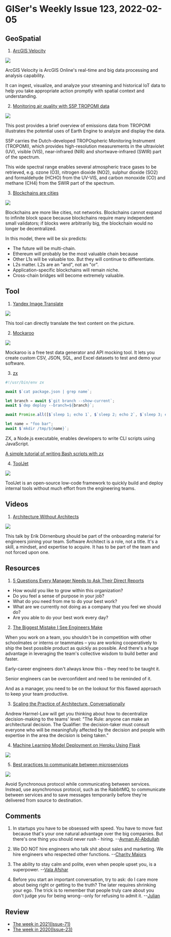 # GISer's Weekly Issue 123, 2022-02-05

## GeoSpatial

1. [ArcGIS Velocity](https://velocity.arcgis.com/)

![](https://www.esri.com/arcgis-blog/wp-content/uploads/2020/08/SiteVisitManifest.png)

ArcGIS Velocity is ArcGIS Online's real-time and big data processing and analysis capability.

It can ingest, visualize, and analyze your streaming and historical IoT data to help you take appropriate action promptly with spatial context and understanding.

2. [Monitoring air quality with S5P TROPOMI data](https://medium.com/google-earth/monitoring-air-quality-with-s5p-tropomi-data-4f6b0aebe1c0)

![](https://miro.medium.com/max/1400/1*R9f1tr82NjALV0i3lbtnTA.gif)

This post provides a brief overview of emissions data from TROPOMI illustrates the potential uses of Earth Engine to analyze and display the data.

S5P carries the Dutch-developed TROPOspheric Monitoring Instrument (TROPOMI), which provides high-resolution measurements in the ultraviolet (UV), visible (VIS), near-infrared (NIR) and shortwave-infrared (SWIR) part of the spectrum.

This wide spectral range enables several atmospheric trace gases to be retrieved, e.g. ozone (O3), nitrogen dioxide (NO2), sulphur dioxide (SO2) and formaldehyde (HCHO) from the UV-VIS, and carbon monoxide (CO) and methane (CH4) from the SWIR part of the spectrum.

3. [Blockchains are cities](https://medium.com/dragonfly-research/blockchains-are-cities-564327013f86)

![](https://miro.medium.com/max/1400/0*y9tu1DgoOpKkNe-u)

Blockchains are more like cities, not networks. Blockchains cannot expand to infinite block space because blockchains require many independent small validators; if blocks were arbitrarily big, the blockchain would no longer be decentralized.

In this model, there will be six predicts:

- The future will be multi-chain.
- Ethereum will probably be the most valuable chain because
- Other L1s will be valuable too. But they will continue to differentiate.
- L2s matter. L2s are an "and", not an "or".
- Application-specific blockchains will remain niche.
- Cross-chain bridges will become extremely valuable.

## Tool

1. [Yandex Image Translate](https://translate.yandex.com/ocr?)

![](https://tva1.sinaimg.cn/large/008i3skNgy1gyrxewhjefj31cq0u0gsf.jpg)

This tool can directly translate the text content on the picture.

2. [Mockaroo](https://www.mockaroo.com/)

![](https://qxf2.com/blog/wp-content/uploads/2017/07/if_conditional_statement.png)

Mockaroo is a free test data generator and API mocking tool. It lets you create custom CSV, JSON, SQL, and Excel datasets to test and demo your software.

3. [zx](https://github.com/google/zx)

```js
#!/usr/bin/env zx

await $`cat package.json | grep name`;

let branch = await $`git branch --show-current`;
await $`dep deploy --branch=${branch}`;

await Promise.all([$`sleep 1; echo 1`, $`sleep 2; echo 2`, $`sleep 3; echo 3`]);

let name = "foo bar";
await $`mkdir /tmp/${name}`;
```

ZX, a Node.js executable, enables developers to write CLI scripts using JavaScript.

[A simple tutorial of writing Bash scripts with zx](https://blog.logrocket.com/writing-js-based-bash-scripts-zx/)

4. [ToolJet](https://github.com/ToolJet/ToolJet)

![](https://user-images.githubusercontent.com/7828962/149466475-1d1f0b3e-8e25-49e8-a5c9-73e068f78de9.png)

ToolJet is an open-source low-code framework to quickly build and deploy internal tools without much effort from the engineering teams.

## Videos

1. [Architecture Without Architects](https://softwareleadweekly.us6.list-manage.com/track/click?u=1a258e0fefbb23214c59c5a8d&id=6beddbf093&e=b1367de9f9)

![](https://i.ytimg.com/vi/qVyt3qQ_7TA/maxresdefault.jpg)

This talk by Erik Dörnenburg should be part of the onboarding material for engineers joining your team. Software Architect is a role, not a title. It's a skill, a mindset, and expertise to acquire. It has to be part of the team and not forced upon one.

## Resources

1. [5 Questions Every Manager Needs to Ask Their Direct Reports](https://hbr.org/2022/01/5-questions-every-manager-needs-to-ask-their-direct-reports?utm_medium=email&utm_source=newsletter_daily&utm_campaign=mtod_notactsubs)

- How would you like to grow within this organization?
- Do you feel a sense of purpose in your job?
- What do you need from me to do your best work?
- What are we currently not doing as a company that you feel we should do?
- Are you able to do your best work every day?

2. [The Biggest Mistake I See Engineers Make](https://feeder.co/api/post/a866f3cc-805f-11ec-8639-1a21cf3a468a)

When you work on a team, you shouldn't be in competition with other schoolmates or interns or teammates – you are working cooperatively to ship the best possible product as quickly as possible. And there's a huge advantage in leveraging the team's collective wisdom to build better and faster.

Early-career engineers don't always know this – they need to be taught it.

Senior engineers can be overconfident and need to be reminded of it.

And as a manager, you need to be on the lookout for this flawed approach to keep your team productive.

3. [​​Scaling the Practice of Architecture, Conversationally](https://feeder.co/api/post/a866f3cc-805f-11ec-8639-1a21cf3a468a)

Andrew Harmel-Law will get you thinking about how to decentralize decision-making to the teams' level: "The Rule: anyone can make an architectural decision. The Qualifier: the decision-taker must consult everyone who will be meaningfully affected by the decision and people with expertise in the area the decision is being taken."

4. [Machine Learning Model Deployment on Heroku Using Flask](https://towardsdatascience.com/machine-learning-model-deployment-on-heroku-using-flask-467acb4a34da)

![](https://miro.medium.com/max/596/1*DU72-AeG_s55k-SFs2Cmng.png)

5. [Best practices to communicate between microservices](https://irfanyusanif.medium.com/how-to-communicate-between-microservices-7956ed68a99a)

![](https://miro.medium.com/max/523/1*o4kuLkdLvwh2KrpQT7CxHg.png)

Avoid Synchronous protocol while communicating between services. Instead, use asynchronous protocol, such as the RabbitMQ, to communicate between services and to save messages temporarily before they're delivered from source to destination.

## Comments

1. In startups you have to be obsessed with speed. You have to move fast because that's your one natural advantage over the big companies. But there's one thing you should never rush - hiring.
   --[Ayman Al-Abdullah](https://twitter.com/BrokerChange/status/1484239831899197444)

2. We DO NOT hire engineers who talk shit about sales and marketing. We hire engineers who respected other functions.
   --[Charity Majors](https://softwareleadweekly.us6.list-manage.com/track/click?u=1a258e0fefbb23214c59c5a8d&id=6e6c309617&e=b1367de9f9)

3. The ability to stay calm and polite, even when people upset you, is a superpower.
   --[Vala Afshar](https://softwareleadweekly.us6.list-manage.com/track/click?u=1a258e0fefbb23214c59c5a8d&id=a6711277c4&e=b1367de9f9)

4. Before you start an important conversation, try to ask: do I care more about being right or getting to the truth? The later requires shrinking your ego. The trick is to remember that people truly care about you don't judge you for being wrong--only for refusing to admit it.
   --[Julian](https://softwareleadweekly.us6.list-manage.com/track/click?u=1a258e0fefbb23214c59c5a8d&id=b8dcff9e52&e=b1367de9f9)

## Review

- [The week in 2021(Issue-71)](https://github.com/lkcozy/weekly/blob/master/docs/2021/issue-71.md)
- [The week in 2020(Issue-23)](https://github.com/lkcozy/weekly/blob/master/docs/2020/issue-23.md)
